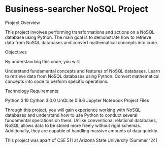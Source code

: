 # Business-searcher NoSQL Project 

Project Overview

This project involves performing transformations and actions on a NoSQL database using Python. The main goal is to demonstrate how to retrieve data from NoSQL databases and convert mathematical concepts into code.

Objectives

By understanding this code, you will:

Understand fundamental concepts and features of NoSQL databases.
Learn to retrieve data from NoSQL databases using Python.
Convert mathematical concepts into code to perform specific operations.

Technology Requirements:

Python 3.10
Cython 3.0.0
UnQLite 0.9.6
Jupyter Notebook
Project Files

Through this project, you will gain experience working with NoSQL databases and understand how to use Python to conduct several fundamental operations on them. Unlike conventional relational databases, NoSQL allows data to be stored more freely without rigid schemas. Additionally, they are capable of handling massive amounts of data quickly.

This project was apart of CSE 511 at Arizona State University (Summer '24)

